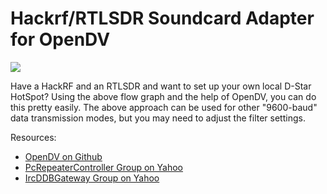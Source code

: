 # Hackrf/RTLSDR Soundcard Adapter for OpenDV

![](http://coddingtonbear-public.s3.amazonaws.com/github/grc-hackrf-rtlsdr-opendv-soundcard-adapter/rendered_block_diagram_aloop.png)

Have a HackRF and an RTLSDR and want to set up your own local D-Star HotSpot? Using the above flow graph and the help of OpenDV, you can do this pretty easily.  The above approach can be used for other "9600-baud" data transmission modes, but you may need to adjust the filter settings.

Resources:

* [OpenDV on Github](https://github.com/dl5di/OpenDV)
* [PcRepeaterController Group on Yahoo](https://groups.yahoo.com/neo/groups/pcrepeatercontroller/info)
* [IrcDDBGateway Group on Yahoo](https://groups.yahoo.com/neo/groups/ircDDBGateway/info)

